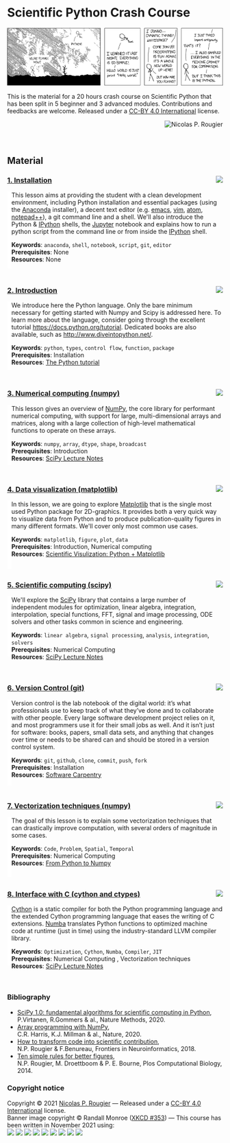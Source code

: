 
# Scientific Python Crash Course

![](data/XKCD.png)

This is the material for a 20 hours crash course on Scientific Python
that has been split in 5 beginner and 3 advanced
modules. Contributions and feedbacks are welcome. Released under a
[CC-BY 4.0
International](https://creativecommons.org/licenses/by/4.0/legalcode) license.  

<a href="http://www.labri.fr/perso/nrougier"><img alt="Nicolas P. Rougier" align="right"/></a><br/><br/><br/>


## Material

### [1. Installation](01-installation.md) <img src="https://img.shields.io/badge/1H-Beginner-B39DDB.svg?style=flat-square" align="right"/>

<img src="data/indent.png" width="10pt" height="180pt" align="left"/>

This lesson aims at providing the student with a clean development environment,
including Python installation and essential packages (using the [Anaconda]
installer), a decent text editor (e.g. [emacs], [vim], [atom], [notepad++]), a
git command line and a shell. We'll also introduce the Python & [IPython]
shells, the [Jupyter] notebook and explains how to run a python
script from the command line or from inside the [IPython] shell.  

**Keywords**: `anaconda`, `shell`, `notebook`, `script`, `git`, `editor`  
**Prerequisites**: None  
**Resources**: None 

<br/>

<!-- ----------------------------------------------------------------------- -->
### [2. Introduction](introduction.md) <img src="https://img.shields.io/badge/3H-Beginner-B39DDB.svg?style=flat-square" align="right"/>

<img src="data/indent.png" width="10pt" height="160pt" align="left"/>

We introduce here the Python language. Only the bare minimum necessary for
getting started with Numpy and Scipy is addressed here. To learn more about
the language, consider going through the excellent tutorial
https://docs.python.org/tutorial. Dedicated books are also available, such as
http://www.diveintopython.net/.  

**Keywords**: `python`, `types`, `control flow`, `function`, `package`  
**Prerequisites**: Installation  
**Resources**: [The Python tutorial](https://docs.python.org/3/tutorial/)

<br/>

<!-- ----------------------------------------------------------------------- -->
### [3. Numerical computing (numpy)](https://scipy-lectures.org/intro/numpy/index.html) <img src="https://img.shields.io/badge/3H-Beginner-B39DDB.svg?style=flat-square" align="right"/>

<img src="data/indent.png" width="10pt" height="140pt" align="left"/>

This lesson gives an overview of [NumPy], the core library for performant
numerical computing, with support for large, multi-dimensional
arrays and matrices, along with a large collection of high-level mathematical
functions to operate on these arrays.

**Keywords**: `numpy`, `array`, `dtype`, `shape`, `broadcast`  
**Prerequisites**: Introduction  
**Resources**: [SciPy Lecture Notes](https://scipy-lectures.org/)

<br/>

<!-- ----------------------------------------------------------------------- -->
### [4. Data visualization (matplotlib)](https://github.com/rougier/matplotlib-tutorial) <img src="https://img.shields.io/badge/3H-Beginner-B39DDB.svg?style=flat-square" align="right"/>

<img src="data/indent.png" width="10pt" height="160pt" align="left"/>

In this lesson, we are going to explore [Matplotlib] that is the single most
used Python package for 2D-graphics. It provides both a very quick way to
visualize data from Python and to produce publication-quality figures in many
different formats. We'll cover only most common use cases.

**Keywords**: `matplotlib`, `figure`, `plot`, `data`  
**Prerequisites**: Introduction, Numerical computing  
**Resources**: [Scientific Visulization: Python + Matplotlib](https://www.labri.fr/perso/nrougier/scientific-visualization.html)

<br/>

<!-- ----------------------------------------------------------------------- -->
### [5. Scientific computing (scipy)]() <img src="https://img.shields.io/badge/3H-Advanced-EF5350.svg?style=flat-square" align="right"/>

<img src="data/indent.png" width="10pt" height="140pt" align="left"/>

We'll explore the [SciPy] library that contains a large number of independent
modules for optimization, linear algebra, integration, interpolation, special
functions, FFT, signal and image processing, ODE solvers and other tasks common
in science and engineering.

**Keywords**: `linear algebra`, `signal processing`, `analysis`, `integration`, `solvers`  
**Prerequisites**: Numerical Computing  
**Resources**: [SciPy Lecture Notes](https://scipy-lectures.org/)

<br/>

<!-- ----------------------------------------------------------------------- -->
### [6. Version Control (git)](https://swcarpentry.github.io/git-novice/)  <img src="https://img.shields.io/badge/3H-Advanced-EF5350.svg?style=flat-square" align="right"/>

<img src="data/indent.png" width="10pt" height="200pt" align="left"/>

Version control is the lab notebook of the digital world: it’s what
professionals use to keep track of what they’ve done and to collaborate with
other people. Every large software development project relies on it, and most
programmers use it for their small jobs as well. And it isn’t just for
software: books, papers, small data sets, and anything that changes over time
or needs to be shared can and should be stored in a version control system.

**Keywords**: `git`, `github`, `clone`, `commit`, `push`, `fork`  
**Prerequisites**: Installation  
**Resources**: [Software Carpentry](https://software-carpentry.org/)

<br/>


<!-- ----------------------------------------------------------------------- -->
### [7. Vectorization techniques (numpy)](https://www.labri.fr/perso/nrougier/from-python-to-numpy) <img src="https://img.shields.io/badge/3H-Advanced-EF5350.svg?style=flat-square" align="right"/>

<img src="data/indent.png" width="10pt" height="140pt" align="left"/>

The goal of this lesson is to explain some vectorization techniques that
can drastically improve computation, with several orders of magnitude in
some cases.

**Keywords**: `Code`, `Problem`, `Spatial`, `Temporal`  
**Prerequisites**: Numerical Computing  
**Resources**: [From Python to Numpy](https://www.labri.fr/perso/nrougier/from-python-to-numpy)

<br/>

<!-- ----------------------------------------------------------------------- -->
### [8. Interface with C (cython and ctypes)](https://scipy-lectures.org/advanced/interfacing_with_c/interfacing_with_c.html) <img src="https://img.shields.io/badge/3H-Advanced-EF5350.svg?style=flat-square" align="right"/>

<img src="data/indent.png" width="10pt" height="140pt" align="left"/>

[Cython] is a static compiler for both the Python programming language and the
extended Cython programming language that eases the writing of C extensions.
[Numba] translates Python functions to optimized machine code at runtime (just in
time) using the industry-standard LLVM compiler library.

**Keywords**: `Optimization`, `Cython`, `Numba`, `Compiler`, `JIT`  
**Prerequisites**: Numerical Computing , Vectorization techniques  
**Resources**: [SciPy Lecture Notes](https://scipy-lectures.org/)

<br/>


### Bibliography
* [SciPy 1.0: fundamental algorithms for scientific computing in Python](https://www.nature.com/articles/s41592-019-0686-2),  
P.Virtanen, R.Gommers & al., Nature Methods, 2020.
* [Array programming with NumPy](https://www.nature.com/articles/s41586-020-2649-2),   
C.R. Harris, K.J. Millman & al., Nature, 2020.
* [How to transform code into scientific contribution](https://www.frontiersin.org/articles/10.3389/fninf.2017.00069/full),  
N.P. Rougier & F.Benureau, Frontiers in Neuroinformatics, 2018.
* [Ten simple rules for better figures](https://journals.plos.org/ploscompbiol/article?id=10.1371/journal.pcbi.1003833),  
N.P. Rougier, M. Droettboom & P. E. Bourne, Plos Computational Biology, 2014.

### Copyright notice

Copyright © 2021 [Nicolas P. Rougier](http://www.labri.fr/perso/nrougier) —
Released under a [CC-BY 4.0 International](https://creativecommons.org/licenses/by/4.0/legalcode) license.  
Banner image copyright © Randall Monroe ([XKCD #353](https://xkcd.com/353/)) — 
This course has been written in November 2021 using:  
<img src="https://img.shields.io/badge/OSX-12.0.1-999999.svg?style=flat-square"/> <img src="https://img.shields.io/badge/Emacs-27.2-999999.svg?style=flat-square"/> <img src="https://img.shields.io/badge/Git-2.30.1-999999.svg?style=flat-square"/> <img src="https://img.shields.io/badge/Python-3.8.10-999999.svg?style=flat-square"/> <img src="https://img.shields.io/badge/Numpy-1.20.3-999999.svg?style=flat-square"/> <img src="https://img.shields.io/badge/Scipy-1.7.1-999999.svg?style=flat-square"/> <img src="https://img.shields.io/badge/Matplotlib-3.3.4-999999.svg?style=flat-square"/> <img src="https://img.shields.io/badge/Cython-0.29.24-999999.svg?style=flat-square"/> <img src="https://img.shields.io/badge/Numba-0.53.1-999999.svg?style=flat-square"/>




[Anaconda]:   https://www.anaconda.com/
[Emacs]:      http://www.emacs.org/
[vim]:        https://www.vim.org/
[Atom]:       https://atom.io/
[Notepad++]:  https://notepad-plus-plus.org/
[IPython]:    http://www.ipython.org/
[Jupyter]:    http://www.jupyter.org/
[NumPy]:      http://www.numpy.org/
[Scipy]:      http://www.scipy.org/
[Matplotlib]: http://www.matplotlib.org/
[Cython]:     https://cython.org/
[Numba]:      https://numba.pydata.org/
